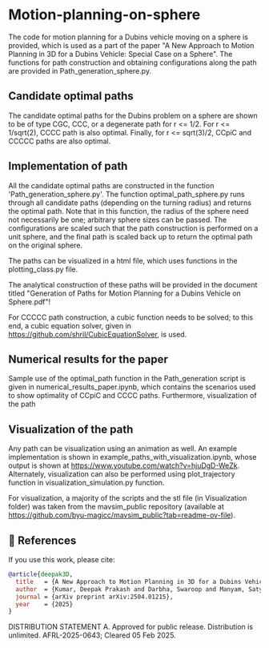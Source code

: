 # Motion-planning-on-sphere
The code for motion planning for a Dubins vehicle moving on a sphere is provided, which is used as a part of the paper "A New Approach to Motion Planning in 3D for a Dubins Vehicle: Special Case on a Sphere". The functions for path construction and obtaining configurations along the path are provided in Path_generation_sphere.py.

## Candidate optimal paths

The candidate optimal paths for the Dubins problem on a sphere are shown to be of type CGC, CCC, or a degenerate path for r <= 1/2. For r <= 1/sqrt(2), CCCC path is also optimal. Finally, for r <= sqrt(3)/2, CCpiC and CCCCC paths are also optimal.

## Implementation of path

All the candidate optimal paths are constructed in the function 'Path_generation_sphere.py'. The function optimal_path_sphere.py runs through all candidate paths (depending on the turning radius) and returns the optimal path. Note that in this function, the radius of the sphere need not necessarily be one; arbitrary sphere sizes can be passed. The configurations are scaled such that the path construction is performed on a unit sphere, and the final path is scaled back up to return the optimal path on the original sphere.

The paths can be visualized in a html file, which uses functions in the plotting_class.py file.

The analytical construction of these paths will be provided in the document titled "Generation of Paths for Motion Planning for a Dubins Vehicle on Sphere.pdf"!

For CCCCC path construction, a cubic function needs to be solved; to this end, a cubic equation solver, given in https://github.com/shril/CubicEquationSolver, is used.

## Numerical results for the paper

Sample use of the optimal_path function in the Path_generation script is given in numerical_results_paper.ipynb, which contains the scenarios used to show optimality of CCpiC and CCCC paths. Furthermore, visualization of the path

## Visualization of the path

Any path can be visualization using an animation as well. An example implementation is shown in example_paths_with_visualization.ipynb, whose output is shown at https://www.youtube.com/watch?v=hjuDgD-WeZk. Alternately, visualization can also be performed using plot_trajectory function in visualization_simulation.py function.

For visualization, a majority of the scripts and the stl file (in Visualization folder) was taken from the mavsim_public repository (available at https://github.com/byu-magicc/mavsim_public?tab=readme-ov-file).

## 📖 References

If you use this work, please cite:

```bibtex
@article{deepak3D,
  title   = {A New Approach to Motion Planning in 3D for a Dubins Vehicle: Special Case on a Sphere},
  author  = {Kumar, Deepak Prakash and Darbha, Swaroop and Manyam, Satyanarayana Gupta and Casbeer, David},
  journal = {arXiv preprint arXiv:2504.01215},
  year    = {2025}
}
```

DISTRIBUTION STATEMENT A. Approved for public release. Distribution is unlimited. AFRL-2025-0643; Cleared 05 Feb 2025.
